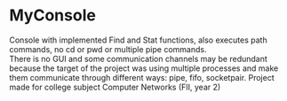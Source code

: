 # MyConsole
Console with implemented Find and Stat functions, also executes path commands, no cd or pwd or multiple pipe commands.</br>
There is no GUI and some communication channels may be redundant because the target of the project was using multiple processes and make them communicate through different ways: pipe, fifo, socketpair.
Project made for college subject Computer Networks (FII, year 2)

